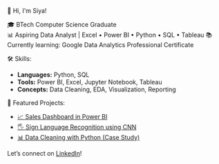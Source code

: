 👋 Hi, I'm Siya!

🎓 BTech Computer Science Graduate  
📊 Aspiring Data Analyst | Excel • Power BI • Python • SQL  • Tableau
📚 Currently learning: Google Data Analytics Professional Certificate

🛠️ Skills:
- **Languages:** Python, SQL
- **Tools:** Power BI, Excel, Jupyter Notebook, Tableau
- **Concepts:** Data Cleaning, EDA, Visualization, Reporting

📌 Featured Projects:
- [📈 Sales Dashboard in Power BI](link)
- [🖐 Sign Language Recognition using CNN](https://github.com/SIYA-2806/Sign-Language-recognition)
- [📊 Data Cleaning with Python (Case Study)](link)

Let’s connect on [LinkedIn](www.linkedin.com/in/siya-susan-thomas-dataanalyst)!

